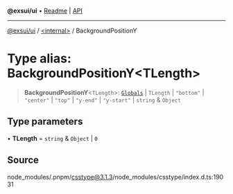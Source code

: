 **@exsui/ui** • [Readme](../../README.md) \| [API](../../globals.md)

***

[@exsui/ui](../../README.md) / [\<internal\>](../README.md) / BackgroundPositionY

# Type alias: BackgroundPositionY\<TLength\>

> **BackgroundPositionY**\<`TLength`\>: [`Globals`](Globals.md) \| `TLength` \| `"bottom"` \| `"center"` \| `"top"` \| `"y-end"` \| `"y-start"` \| `string` & `Object`

## Type parameters

• **TLength** = `string` & `Object` \| `0`

## Source

node\_modules/.pnpm/csstype@3.1.3/node\_modules/csstype/index.d.ts:19031
